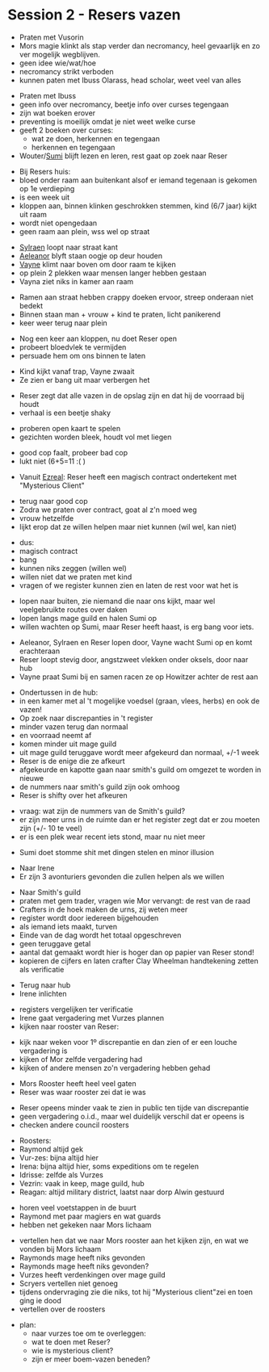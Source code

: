 # Session 2 - Resers vazen

- Praten met Vusorin
- Mors magie klinkt als stap verder dan necromancy, heel gevaarlijk en zo ver mogelijk wegblijven.
- geen idee wie/wat/hoe
- necromancy strikt verboden
- kunnen paten met Ibuss Olarass, head scholar, weet veel van alles

+ Praten met Ibuss
+ geen info over necromancy, beetje info over curses tegengaan
+ zijn wat boeken erover
+ preventing is moeilijk omdat je niet weet welke curse
+ geeft 2 boeken over curses:
    - wat ze doen, herkennen en tegengaan
    - herkennen en tegengaan
+ Wouter/[Sumi](https://bookstack.hemels.me/books/Inquisitors/page/sumi) blijft lezen en leren, rest gaat op zoek naar Reser

- Bij Resers huis:
- bloed onder raam aan buitenkant alsof er iemand tegenaan is gekomen op 1e verdieping
- is een week uit
- kloppen aan, binnen klinken geschrokken stemmen, kind (6/7 jaar) kijkt uit raam
- wordt niet opengedaan
- geen raam aan plein, wss wel op straat

+ [Sylraen](https://bookstack.hemels.me/books/Inquisitors/page/sylraen-morra) loopt naar straat kant
+ [Aeleanor](https://bookstack.hemels.me/books/Inquisitors/page/aeleanor) blyft staan oogje op deur houden
+ [Vayne](https://bookstack.hemels.me/books/Inquisitors/page/vayne) klimt naar boven om door raam te kijken
+ op plein 2 plekken waar mensen langer hebben gestaan
+ Vayna ziet niks in kamer aan raam

- Ramen aan straat hebben crappy doeken ervoor, streep onderaan niet bedekt
- Binnen staan man + vrouw + kind te praten, licht panikerend
- keer weer terug naar plein

+ Nog een keer aan kloppen, nu doet Reser open
+ probeert bloedvlek te vermijden
+ persuade hem om ons binnen te laten

- Kind kijkt vanaf trap, Vayne zwaait
- Ze zien er bang uit maar verbergen het

+ Reser zegt dat alle vazen in de opslag zijn en dat hij de voorraad bij houdt
+ verhaal is een beetje shaky

- proberen open kaart te spelen
- gezichten worden bleek, houdt vol met liegen

+ good cop faalt, probeer bad cop
+ lukt niet (6+5=11 :( )

- Vanuit [Ezreal](https://bookstack.hemels.me/books/Inquisitors/page/ezreal): Reser heeft een magisch contract ondertekent met "Mysterious Client"

+ terug naar good cop
+ Zodra we praten over contract, goat al z'n moed weg
+ vrouw hetzelfde
+ lijkt erop dat ze willen helpen maar niet kunnen (wil wel, kan niet)

- dus:
- magisch contract
- bang
- kunnen niks zeggen (willen wel)
- willen niet dat we praten met kind
- vragen of we register kunnen zien en laten de rest voor wat het is

+ lopen naar buiten, zie niemand die naar ons kijkt, maar wel veelgebruikte routes over daken
+ lopen langs mage guild en halen Sumi op
+ willen wachten op Sumi, maar Reser heeft haast, is erg bang voor iets.

- Aeleanor, Sylraen en Reser lopen door, Vayne wacht Sumi op en komt erachteraan
- Reser loopt stevig door, angstzweet vlekken onder oksels, door naar hub
- Vayne praat Sumi bij en samen racen ze op Howitzer achter de rest aan

+ Ondertussen in de hub:
+ in een kamer met al 't mogelijke voedsel (graan, vlees, herbs) en ook de vazen!
+ Op zoek naar discrepanties in 't register
+ minder vazen terug dan normaal
+ en voorraad neemt af
+ komen minder uit mage guild
+ uit mage guild teruggave wordt meer afgekeurd dan normaal, +/-1 week
+ Reser is de enige die ze afkeurt
+ afgekeurde en kapotte gaan naar smith's guild om omgezet te worden in nieuwe
+ de nummers naar smith's guild zijn ook omhoog
+ Reser is shifty over het afkeuren

- vraag: wat zijn de nummers van de Smith's guild?
- er zijn meer urns in de ruimte dan er het register zegt dat er zou moeten zijn (+/- 10 te veel)
- er is een plek wear recent iets stond, maar nu niet meer

+ Sumi doet stomme shit met dingen stelen en minor illusion

- Naar Irene
- Er zijn 3 avonturiers gevonden die zullen helpen als we willen

+ Naar Smith's guild
+ praten met gem trader, vragen wie Mor vervangt: de rest van de raad
+ Crafters in de hoek maken de urns, zij weten meer
+ register wordt door iedereen bijgehouden
+ als iemand iets maakt, turven
+ Einde van de dag wordt het totaal opgeschreven
+ geen teruggave getal
+ aantal dat gemaakt wordt hier is hoger dan op papier van Reser stond!
+ kopieren de cijfers en laten crafter Clay Wheelman handtekening zetten als verificatie

- Terug naar hub
- Irene inlichten

+ registers vergelijken ter verificatie
+ Irene gaat vergadering met Vurzes plannen
+ kijken naar rooster van Reser:

- kijk naar weken voor 1º discrepantie en dan zien of er een louche vergadering is
- kijken of Mor zelfde vergadering had
- kijken of andere mensen zo'n vergadering hebben gehad

+ Mors Rooster heeft heel veel gaten
+ Reser was waar rooster zei dat ie was

- Reser opeens minder vaak te zien in public ten tijde van discrepantie
- geen vergadering o.i.d., maar wel duidelijk verschil dat er opeens is
- checken andere council roosters

+ Roosters:
+ Raymond altijd gek
+ Vur-zes: bijna altijd hier
+ Irena: bijna altijd hier, soms expeditions om te regelen
+ Idrisse: zelfde als Vurzes
+ Vezrin: vaak in keep, mage guild, hub
+ Reagan: altijd military district, laatst naar dorp Alwin gestuurd

- horen veel voetstappen in de buurt
- Raymond met paar magiers en wat guards
- hebben net gekeken naar Mors lichaam

+ vertellen hen dat we naar Mors rooster aan het kijken zijn, en wat we vonden bij Mors lichaam
+ Raymonds mage heeft niks gevonden
+ Raymonds mage heeft niks gevonden?
+ Vurzes heeft verdenkingen over mage guild
+ Scryers vertellen niet genoeg
+ tijdens ondervraging zie die niks, tot hij "Mysterious client"zei en toen ging ie dood
+ vertellen over de roosters

- plan:
    - naar vurzes toe om te overleggen:
    - wat te doen met Reser?
    - wie is mysterious client?
    - zijn er meer boem-vazen beneden?
